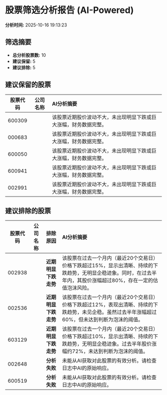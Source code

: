 # 股票筛选分析报告 (AI-Powered)

**分析时间:** 2025-10-16 19:13:23

## 筛选摘要

- **总分析股票数:** 10
- **建议保留:** 5
- **建议排除:** 5

## 建议保留的股票

| 股票代码 | 公司名称 | AI分析摘要 |
|:---:|:---:|:---|
| 600309 |  | 该股票近期股价波动不大，未出现明显下跌或巨大涨幅，财务数据完整。 |
| 000683 |  | 该股票近期股价波动不大，未出现明显下跌或巨大涨幅，财务数据完整。 |
| 600050 |  | 该股票近期股价波动不大，未出现明显下跌或巨大涨幅，财务数据完整。 |
| 600941 |  | 该股票近期股价波动不大，未出现明显下跌或巨大涨幅，财务数据完整。 |
| 002991 |  | 该股票近期股价波动不大，未出现明显下跌或巨大涨幅，财务数据完整。 |

## 建议排除的股票

| 股票代码 | 公司名称 | 排除原因 | AI分析摘要 |
|:---:|:---:|:---:|:---|
| 002938 |  | **近期明显下跌走势** | 该股票在过去一个月内（最近20个交易日）价格下跌超过15%，显示出清晰、持续的下跌趋势，无明显企稳迹象。同时，在过去半年内，其股价涨幅超过80%，存在一定的估值泡沫风险。 |
| 002536 |  | **近期明显下跌走势** | 该股票在过去一个月内（最近20个交易日）价格下跌超过12%，表现出清晰、持续的下跌趋势，未见企稳。虽然过去半年涨幅超过60%，但未达到判断为泡沫的阈值。 |
| 603129 |  | **近期明显下跌走势** | 该股票在过去一个月内（最近20个交易日）价格下跌超过10%，显示出清晰、持续的下跌趋势，无明显企稳迹象。过去半年股价涨幅约72%，未达到判断为泡沫的阈值。 |
| 002648 |  | **分析失败** | 未能从AI获取对此股票的有效分析。请检查日志中AI的原始响应。 |
| 600519 |  | **分析失败** | 未能从AI获取对此股票的有效分析。请检查日志中AI的原始响应。 |
